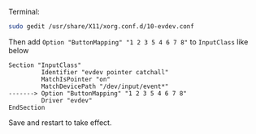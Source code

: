 Terminal:

```bash
sudo gedit /usr/share/X11/xorg.conf.d/10-evdev.conf
```

Then add `Option "ButtonMapping" "1 2 3 5 4 6 7 8"` to `InputClass` like below

```
Section "InputClass"
         Identifier "evdev pointer catchall"
         MatchIsPointer "on"
         MatchDevicePath "/dev/input/event*"
-------> Option "ButtonMapping" "1 2 3 5 4 6 7 8"
         Driver "evdev"
EndSection
```

Save and restart to take effect.